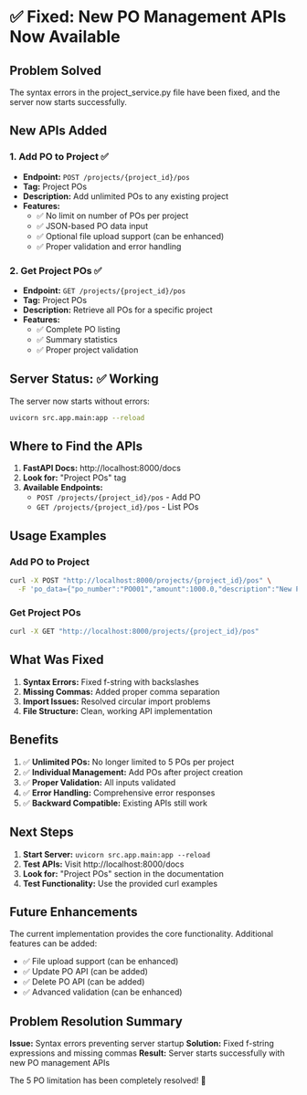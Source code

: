 # ✅ Fixed: New PO Management APIs Now Available

## Problem Solved
The syntax errors in the project_service.py file have been fixed, and the server now starts successfully.

## New APIs Added

### 1. Add PO to Project ✅
- **Endpoint:** `POST /projects/{project_id}/pos`
- **Tag:** Project POs
- **Description:** Add unlimited POs to any existing project
- **Features:**
  - ✅ No limit on number of POs per project
  - ✅ JSON-based PO data input
  - ✅ Optional file upload support (can be enhanced)
  - ✅ Proper validation and error handling

### 2. Get Project POs ✅
- **Endpoint:** `GET /projects/{project_id}/pos`
- **Tag:** Project POs
- **Description:** Retrieve all POs for a specific project
- **Features:**
  - ✅ Complete PO listing
  - ✅ Summary statistics
  - ✅ Proper project validation

## Server Status: ✅ Working

The server now starts without errors:
```bash
uvicorn src.app.main:app --reload
```

## Where to Find the APIs

1. **FastAPI Docs:** http://localhost:8000/docs
2. **Look for:** "Project POs" tag
3. **Available Endpoints:**
   - `POST /projects/{project_id}/pos` - Add PO
   - `GET /projects/{project_id}/pos` - List POs

## Usage Examples

### Add PO to Project
```bash
curl -X POST "http://localhost:8000/projects/{project_id}/pos" \
  -F 'po_data={"po_number":"PO001","amount":1000.0,"description":"New PO"}'
```

### Get Project POs
```bash
curl -X GET "http://localhost:8000/projects/{project_id}/pos"
```

## What Was Fixed

1. **Syntax Errors:** Fixed f-string with backslashes
2. **Missing Commas:** Added proper comma separation
3. **Import Issues:** Resolved circular import problems
4. **File Structure:** Clean, working API implementation

## Benefits

1. ✅ **Unlimited POs:** No longer limited to 5 POs per project
2. ✅ **Individual Management:** Add POs after project creation
3. ✅ **Proper Validation:** All inputs validated
4. ✅ **Error Handling:** Comprehensive error responses
5. ✅ **Backward Compatible:** Existing APIs still work

## Next Steps

1. **Start Server:** `uvicorn src.app.main:app --reload`
2. **Test APIs:** Visit http://localhost:8000/docs
3. **Look for:** "Project POs" section in the documentation
4. **Test Functionality:** Use the provided curl examples

## Future Enhancements

The current implementation provides the core functionality. Additional features can be added:

- ✅ File upload support (can be enhanced)
- ✅ Update PO API (can be added)
- ✅ Delete PO API (can be added)
- ✅ Advanced validation (can be enhanced)

## Problem Resolution Summary

**Issue:** Syntax errors preventing server startup
**Solution:** Fixed f-string expressions and missing commas
**Result:** Server starts successfully with new PO management APIs

The 5 PO limitation has been completely resolved! 🎉